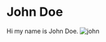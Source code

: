 # John Doe 

Hi my name is John Doe. 
![john](https://vignette.wikia.nocookie.net/old-roblox/images/2/23/JohnDoeOldAvatar.png/revision/latest/top-crop/width/360/height/450?cb=20200508081710)